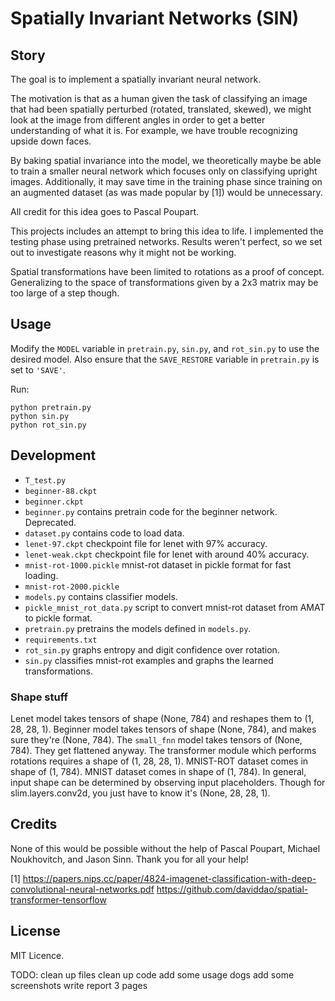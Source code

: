 # Spatially Invariant Networks (SIN)

## Story
The goal is to implement a spatially invariant neural network.

The motivation is that as a human given the task of classifying an image that had been spatially perturbed (rotated, translated, skewed), we might look at the image from different angles in order to get a better understanding of what it is.
For example, we have trouble recognizing upside down faces.

By baking spatial invariance into the model, we theoretically maybe be able to train a smaller neural network which focuses only on classifying upright images. Additionally, it may save time in the training phase since training on an augmented dataset (as was made popular by [1]) would be unnecessary.

All credit for this idea goes to Pascal Poupart.

This projects includes an attempt to bring this idea to life. I implemented the testing phase using pretrained networks. Results weren't perfect, so we set out to investigate reasons why it might not be working.

Spatial transformations have been limited to rotations as a proof of concept. Generalizing to the space of transformations given by a 2x3 matrix may be too large of a step though.

## Usage
Modify the `MODEL` variable in `pretrain.py`, `sin.py`, and `rot_sin.py` to use the desired model.
Also ensure that the `SAVE_RESTORE` variable in `pretrain.py` is set to `'SAVE'`.

Run:

    python pretrain.py
    python sin.py
    python rot_sin.py


## Development
* `T_test.py`
* `beginner-88.ckpt`
* `beginner.ckpt`
* `beginner.py` contains pretrain code for the beginner network. Deprecated.
* `dataset.py` contains code to load data.
* `lenet-97.ckpt` checkpoint file for lenet with 97% accuracy.
* `lenet-weak.ckpt` checkpoint file for lenet with around 40% accuracy.
* `mnist-rot-1000.pickle` mnist-rot dataset in pickle format for fast loading.
* `mnist-rot-2000.pickle`
* `models.py` contains classifier models.
* `pickle_mnist_rot_data.py` script to convert mnist-rot dataset from AMAT to pickle format.
* `pretrain.py` pretrains the models defined in `models.py`.
* `requirements.txt`
* `rot_sin.py` graphs entropy and digit confidence over rotation.
* `sin.py` classifies mnist-rot examples and graphs the learned transformations.

### Shape stuff
Lenet model takes tensors of shape (None, 784) and reshapes them to (1, 28, 28, 1).
Beginner model takes tensors of shape (None, 784), and makes sure they're (None, 784).
The `small_fnn` model takes tensors of (None, 784). They get flattened anyway.
The transformer module which performs rotations requires a shape of (1, 28, 28, 1).
MNIST-ROT dataset comes in shape of (1, 784).
MNIST dataset comes in shape of (1, 784).
In general, input shape can be determined by observing input placeholders.
Though for slim.layers.conv2d, you just have to know it's (None, 28, 28, 1).



## Credits
None of this would be possible without the help of Pascal Poupart, Michael Noukhovitch, and Jason Sinn. Thank you for all your help!

[1] https://papers.nips.cc/paper/4824-imagenet-classification-with-deep-convolutional-neural-networks.pdf
https://github.com/daviddao/spatial-transformer-tensorflow


## License
MIT Licence.


TODO:
clean up files
clean up code
add some usage dogs
add some screenshots
write report
  3 pages


